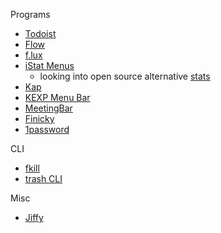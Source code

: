 Programs
- [Todoist](https://todoist.com/)
- [Flow](https://apps.apple.com/us/app/flow-focus-and-work-timer/id1423210932?mt=12)
- [f.lux](https://justgetflux.com/)
- [iStat Menus](https://bjango.com/mac/istatmenus/)
  - looking into open source alternative [stats](https://github.com/exelban/stats)
- [Kap](https://github.com/wulkano/Kap)
- [KEXP Menu Bar](https://github.com/NoneOfMaster/kexp-menu-bar)
- [MeetingBar](https://github.com/leits/MeetingBar)
- [Finicky](https://github.com/johnste/finicky)
- [1password](https://1password.com/)

CLI
- [fkill](https://github.com/sindresorhus/fkill-cli)
- [trash CLI](https://github.com/sindresorhus/trash-cli)

Misc
- [Jiffy](https://sindresorhus.com/jiffy)
